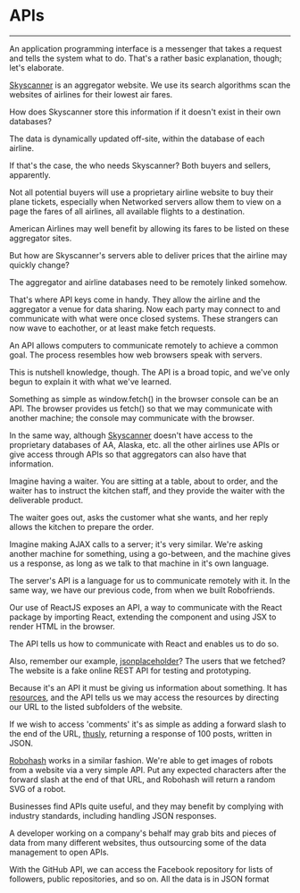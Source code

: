 # APIs
---

An application programming interface is a messenger that takes a request and
tells the system what to do.  That's a rather basic explanation, though; let's elaborate.

[Skyscanner](https://www.skyscanner.com) is an aggregator website. We use its search algorithms scan the websites of airlines for their lowest air fares. 

How does Skyscanner store this information if it doesn't exist in their own databases?

The data is dynamically updated off-site, within the database of each airline.

If that's the case, the who needs Skyscanner? Both buyers and sellers, apparently.

Not all potential buyers will use a proprietary airline website to
buy their plane tickets, especially when Networked servers allow them to view on a page 
the fares of all airlines, all available flights to a destination. 

American Airlines may well benefit by allowing its fares to be listed on these aggregator sites. 

But how are Skyscanner's servers able to deliver prices that the airline may quickly change?

The aggregator and airline databases need to be remotely linked somehow.

That's where API keys come in handy. They allow the airline and the aggregator a venue for data sharing.
Now each party may connect to and communicate with what were once closed systems. 
These strangers can now wave to eachother, or at least make fetch requests.

An API allows computers to communicate remotely to achieve a common goal. The process resembles
how web browsers speak with servers. 

This is nutshell knowledge, though. The API is a broad topic, and we've only
begun to explain it with what we've learned.

Something as simple as window.fetch() in the browser console can be an API. The browser provides 
us fetch() so that we may communicate with another machine; the console may
communicate with the browser.

In the same way, although [Skyscanner]( https://www.skyscanner.com) doesn't
have access to the proprietary databases of AA, Alaska, etc. all the other
airlines use APIs or give access through APIs so that aggregators can also have that
information. 

Imagine having a waiter.  You are sitting at a table, about to order, and the
waiter has to instruct the kitchen staff, and they provide the waiter with
the deliverable product.

The waiter goes out, asks the customer what she wants, and her reply allows the
kitchen to prepare the order.

Imagine making AJAX calls to a server; it's very similar. We're asking another
machine for something, using a go-between, and the machine gives us a response,
as long as we talk to that machine in it's own language.

The server's API is a language for us to communicate remotely with it.  In the
same way, we have our previous code, from when we built Robofriends.

Our use of ReactJS exposes an API, a way to communicate with the React package
by importing React, extending the component and using JSX to render HTML in the
browser.

The API tells us how to communicate with React and enables us to do so. 

Also, remember our example,
[jsonplaceholder](https://jsonplaceholder.typicode.com/)? The users that we
fetched?  The website is a fake online REST API for testing and prototyping.

Because it's an API it must be giving us information about something. It 
has [resources](https://jsonplaceholder.typicode.com/users), and the API tells 
us we may access the resources by directing our URL to the listed subfolders of
the website.

If we wish to access 'comments' it's as simple as adding a forward slash to the
end of the URL, [thusly](https://jsonplaceholder.typicode.com/users), returning
a response of 100 posts, written in JSON.

[Robohash](https://robohash.org/) works in a similar fashion. We're able to get
images of robots from a website via a very simple API. Put any expected
characters after the forward slash at the end of that URL, and Robohash will
return a random SVG of a robot.

Businesses find APIs quite useful, and they may benefit by complying with
industry standards, including handling JSON responses. 

A developer working on a company's behalf may grab bits and pieces of data from
many different websites, thus outsourcing some of the data management to open
APIs.

With the GitHub API, we can access the Facebook repository for lists of 
followers, public repositories, and so on.  All the data is in JSON format 



